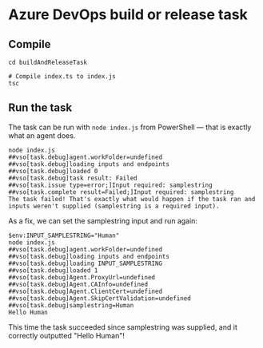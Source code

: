 # Azure DevOps build or release task


## Compile
```
cd buildAndReleaseTask

# Compile index.ts to index.js
tsc
```

## Run the task
The task can be run with `node index.js` from PowerShell — that is exactly what an agent does.

```
node index.js
##vso[task.debug]agent.workFolder=undefined
##vso[task.debug]loading inputs and endpoints
##vso[task.debug]loaded 0
##vso[task.debug]task result: Failed
##vso[task.issue type=error;]Input required: samplestring
##vso[task.complete result=Failed;]Input required: samplestring
The task failed! That's exactly what would happen if the task ran and inputs weren't supplied (samplestring is a required input).
```

As a fix, we can set the samplestring input and run again:


```
$env:INPUT_SAMPLESTRING="Human"
node index.js
##vso[task.debug]agent.workFolder=undefined
##vso[task.debug]loading inputs and endpoints
##vso[task.debug]loading INPUT_SAMPLESTRING
##vso[task.debug]loaded 1
##vso[task.debug]Agent.ProxyUrl=undefined
##vso[task.debug]Agent.CAInfo=undefined
##vso[task.debug]Agent.ClientCert=undefined
##vso[task.debug]Agent.SkipCertValidation=undefined
##vso[task.debug]samplestring=Human
Hello Human
```

This time the task succeeded since samplestring was supplied, and it correctly outputted "Hello Human"!